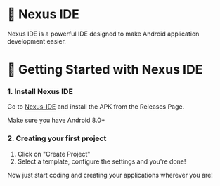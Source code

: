 # 🌟 Nexus IDE
Nexus IDE is a powerful IDE designed to make Android application development easier.
# 🚀 Getting Started with Nexus IDE
### 1. Install Nexus IDE
Go to [Nexus-IDE](github.com/Nexus-IDE/Nexus-IDE) and install the APK from the Releases Page.

Make sure you have Android 8.0+
### 2. Creating your first project
1. Click on "Create Project"
2. Select a template, configure the settings and you're done!

Now just start coding and creating your applications wherever you are!

